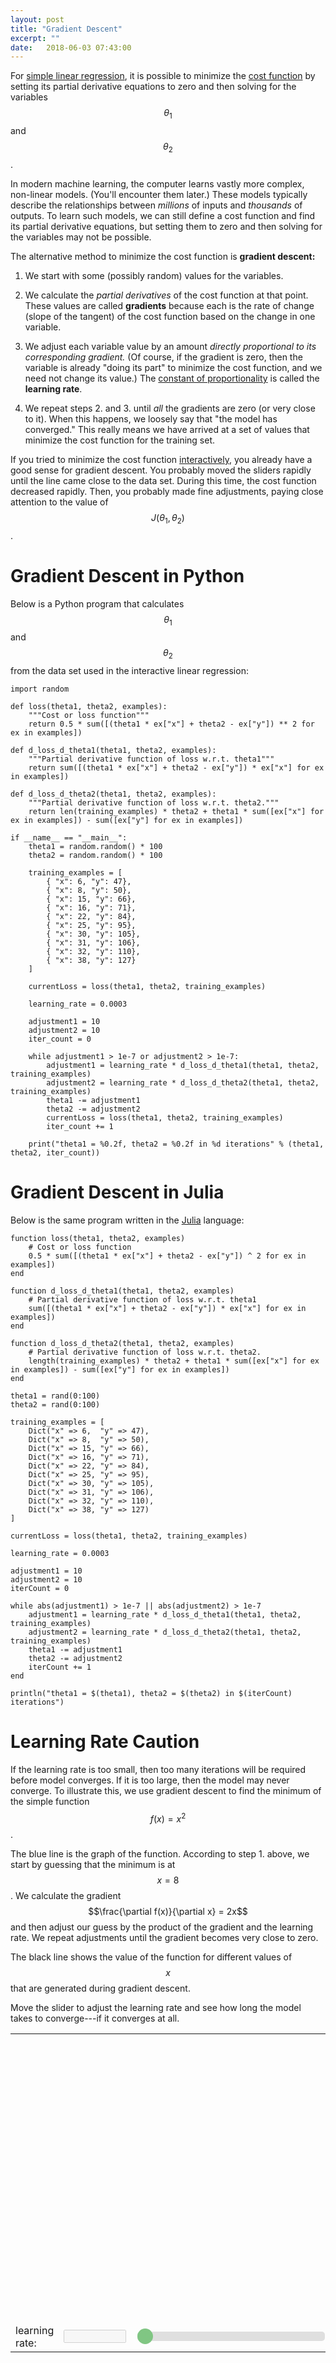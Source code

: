 ```yaml
---
layout: post
title: "Gradient Descent"
excerpt: ""
date:   2018-06-03 07:43:00
---
```

<style type="text/css" media="screen">
  .slider {
      -webkit-appearance: none;
      width: 100%;
      height: 15px;
      border-radius: 5px;   
      background: #d3d3d3;
      outline: none;
      opacity: 0.7;
      -webkit-transition: .2s;
      transition: opacity .2s;
  }

  .slider::-webkit-slider-thumb {
      -webkit-appearance: none;
      appearance: none;
      width: 25px;
      height: 25px;
      border-radius: 50%; 
      background: #4CAF50;
      cursor: pointer;
  }

  .slider::-moz-range-thumb {
      width: 25px;
      height: 25px;
      border-radius: 50%;
      background: #4CAF50;
      cursor: pointer;
  }
</style>

For [simple linear regression](/2018/06/01/linear-regression), it is possible
to minimize the [cost function](/2018/06/01/linear-regression#cost-function) by
setting its partial derivative equations to zero and then solving for the
variables $$\theta_1$$ and $$\theta_2$$.

In modern machine learning, the computer learns vastly more complex, non-linear
models. (You'll encounter them later.) These models typically describe the
relationships between _millions_ of inputs and _thousands_ of outputs. To learn
such models, we can still define a cost function and find its partial
derivative equations, but setting them to zero and then solving for the
variables may not be possible.

The alternative method to minimize the cost function is **gradient descent:** 

1. We start with some (possibly random) values for the variables.

2. We calculate the _partial derivatives_ of the cost function at that point.
These values are called **gradients** because each is the rate of change (slope
of the tangent) of the cost function based on the change in one variable.

3. We adjust each variable value by an amount _directly proportional to its
corresponding gradient._ (Of course, if the gradient is zero, then the variable
is already "doing its part" to minimize the cost function, and we need not
change its value.) The [constant of
proportionality](https://en.wikipedia.org/wiki/Proportionality_(mathematics))
is called the **learning rate**.

4. We repeat steps 2. and 3. until _all_ the gradients are zero (or very close
to it). When this happens, we loosely say that "the model has converged." This
really means we have arrived at a set of values that minimize the cost function
for the training set.

If you tried to minimize the cost function
[interactively](/2018/06/01/linear-regression#interactive-minimization-of-cost-function), you already have a good sense for gradient descent. You probably
moved the sliders rapidly until the line came close to the data set. During
this time, the cost function decreased rapidly. Then, you probably made fine
adjustments, paying close attention to the value of $$J(\theta_1, \theta_2)$$.
  
# Gradient Descent in Python

Below is a Python program that calculates $$\theta_1$$ and $$\theta_2$$ from
the data set used in the interactive linear regression:

```
import random

def loss(theta1, theta2, examples):
    """Cost or loss function"""
    return 0.5 * sum([(theta1 * ex["x"] + theta2 - ex["y"]) ** 2 for ex in examples])

def d_loss_d_theta1(theta1, theta2, examples):
    """Partial derivative function of loss w.r.t. theta1"""
    return sum([(theta1 * ex["x"] + theta2 - ex["y"]) * ex["x"] for ex in examples])

def d_loss_d_theta2(theta1, theta2, examples):
    """Partial derivative function of loss w.r.t. theta2."""
    return len(training_examples) * theta2 + theta1 * sum([ex["x"] for ex in examples]) - sum([ex["y"] for ex in examples])

if __name__ == "__main__":
    theta1 = random.random() * 100
    theta2 = random.random() * 100

    training_examples = [
        { "x": 6, "y": 47},
        { "x": 8, "y": 50},
        { "x": 15, "y": 66},
        { "x": 16, "y": 71},
        { "x": 22, "y": 84},
        { "x": 25, "y": 95},
        { "x": 30, "y": 105},
        { "x": 31, "y": 106},
        { "x": 32, "y": 110},
        { "x": 38, "y": 127}
    ]

    currentLoss = loss(theta1, theta2, training_examples)

    learning_rate = 0.0003

    adjustment1 = 10
    adjustment2 = 10
    iter_count = 0
    
    while adjustment1 > 1e-7 or adjustment2 > 1e-7:
        adjustment1 = learning_rate * d_loss_d_theta1(theta1, theta2, training_examples)
        adjustment2 = learning_rate * d_loss_d_theta2(theta1, theta2, training_examples)
        theta1 -= adjustment1
        theta2 -= adjustment2
        currentLoss = loss(theta1, theta2, training_examples)
        iter_count += 1

    print("theta1 = %0.2f, theta2 = %0.2f in %d iterations" % (theta1, theta2, iter_count))
```

# Gradient Descent in Julia

Below is the same program written in the [Julia](http://julialang.org) language:

```
function loss(theta1, theta2, examples)
    # Cost or loss function
    0.5 * sum([(theta1 * ex["x"] + theta2 - ex["y"]) ^ 2 for ex in examples])
end

function d_loss_d_theta1(theta1, theta2, examples)
    # Partial derivative function of loss w.r.t. theta1
    sum([(theta1 * ex["x"] + theta2 - ex["y"]) * ex["x"] for ex in examples])
end

function d_loss_d_theta2(theta1, theta2, examples)
    # Partial derivative function of loss w.r.t. theta2.
    length(training_examples) * theta2 + theta1 * sum([ex["x"] for ex in examples]) - sum([ex["y"] for ex in examples])
end

theta1 = rand(0:100)
theta2 = rand(0:100)

training_examples = [
    Dict("x" => 6,  "y" => 47),
    Dict("x" => 8,  "y" => 50),
    Dict("x" => 15, "y" => 66),
    Dict("x" => 16, "y" => 71),
    Dict("x" => 22, "y" => 84),
    Dict("x" => 25, "y" => 95),
    Dict("x" => 30, "y" => 105),
    Dict("x" => 31, "y" => 106),
    Dict("x" => 32, "y" => 110),
    Dict("x" => 38, "y" => 127)
]

currentLoss = loss(theta1, theta2, training_examples)

learning_rate = 0.0003

adjustment1 = 10
adjustment2 = 10
iterCount = 0

while abs(adjustment1) > 1e-7 || abs(adjustment2) > 1e-7
    adjustment1 = learning_rate * d_loss_d_theta1(theta1, theta2, training_examples)
    adjustment2 = learning_rate * d_loss_d_theta2(theta1, theta2, training_examples)
    theta1 -= adjustment1
    theta2 -= adjustment2
    iterCount += 1
end

println("theta1 = $(theta1), theta2 = $(theta2) in $(iterCount) iterations")
```

# Learning Rate Caution

If the learning rate is too small, then too many iterations will be required
before model converges. If it is too large, then the model may never converge.
To illustrate this, we use gradient descent to find the minimum of the simple
function $$f(x) = x^2$$.

The blue line is the graph of the function. According to step 1. above, we
start by guessing that the minimum is at $$x = 8$$. We calculate the gradient
$$\frac{\partial f(x)}{\partial x} = 2x$$ and then adjust our guess by the
product of the gradient and the learning rate. We repeat adjustments until the
gradient becomes very close to zero. 

The black line shows the value of the function for different values of $$x$$
that are generated during gradient descent.

Move the slider to adjust the learning rate and see how long the model takes to
converge---if it converges at all.

<table class="table">
  <tr>
    <td colspan="3">
      <svg width="450" height="450">
        <polyline fill="none" stroke="blue" stroke-width="1" id="curve" />
        <polyline fill="none" stroke="black" stroke-width="4" id="path" />
      </svg>
    </td>
  </tr>
  <tr>
    <td colspan="3" id="iterations"></td>
  </tr>
  <tr>
    <td>learning rate:</td>
    <td><input type="text" disabled="true" id="learning-rate-output" style="width: 100px;"/></td>
    <td>
      <div class="slidecontainer" style="width: 300px;">
        <input type="range" min="1" max="100" value="1" class="slider" id="learning-rate">
      </div>
    </td>
  </tr>
</table>

<script src="https://d3js.org/d3.v5.min.js"></script>
<script type="text/javascript">
  function loss(x) {
    return x ** 2;
  }
  
  function d_loss_d_x(x) {
    return 2 * x;
  }
  
  function generatePath(learningRate) {
    var x = 8;
    var adjustment = 10;
    var iterCount = 0;
    var path = "";
    while (Math.abs(adjustment) > 0.00001 && iterCount < 20000) {
      iterCount += 1;
      currentLoss = loss(x);
      var converged = currentLoss < 11.0;
      path += scaleX(x) + "," + scaleY(currentLoss) + " "
      adjustment = learningRate * d_loss_d_x(x);
      x -= adjustment;
    }
    return { points: path, count: iterCount, converged: converged };
  }
  
  function updatePath(learningRate) {
    $('#learning-rate-output').attr("value", learningRate);
    path = generatePath(learningRate);
    $('#path').attr("points", path.points);
    if (!path.converged) {
      $('#iterations').html("No convergence after 20,000 iterations.")
    } else {
      $('#iterations').html("Converged after " + path.count + " iterations.");
    }
  }

  var scaleX = d3.scaleLinear().domain([-10, 10]).range([0, 450]);
  var scaleY = d3.scaleLinear().domain([0, 100]).range([430, 0]);
  d3.select('svg')
    .append('g')
    .attr("transform", "translate(0, 430)").call(d3.axisBottom(scaleX));
  d3.select('svg')
    .append('g')
    .attr("transform", "translate(225, 0)").call(d3.axisLeft(scaleY));
    
  points = ""
  for (x = -10; x <= 10; x += 0.1) {
    y = loss(x);
    points += scaleX(x) + "," + scaleY(y) + " "
  }
  $('#curve').attr("points", points);
  
  updatePath((parseFloat($('#learning-rate').attr('value')) / 100));
  
  document.getElementById("learning-rate").oninput = function () {
    learningRate = (parseFloat(this.value) / 100);
    updatePath(learningRate)
  }
  
</script>